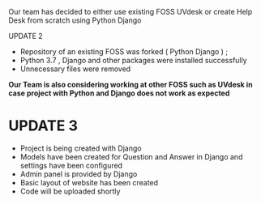 Our team has decided to either use existing FOSS UVdesk 
or create Help Desk from scratch using Python Django


 UPDATE 2 
- Repository of an existing  FOSS was forked ( Python Django ) ;
- Python 3.7 , Django and other packages were installed successfully 
- Unnecessary files were removed 


**Our Team is also considering  working at other FOSS such as **UVdesk** in case project with **Python and Django** does not work as expected**

# UPDATE 3
- Project is being created with Django 
- Models have been created for Question and Answer in Django and settings have been configured 
- Admin panel is  provided by Django
- Basic layout of website has been created 
- Code will be uploaded shortly
